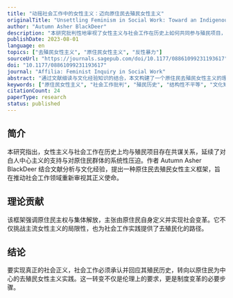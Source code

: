 ```yaml
---
title: "动摇社会工作中的女性主义：迈向原住民去殖民女性主义"
originalTitle: "Unsettling Feminism in Social Work: Toward an Indigenous Decolonial Feminism"
author: "Autumn Asher BlackDeer"
description: "本研究批判性地审视了女性主义与社会工作在历史上如何共同参与殖民项目，并延续白人至上主义的结构性暴力。作者提出一种原住民去殖民女性主义框架，强调社会工作应重新定位其正义目标，以实现原住民的集体解放与主权。"
publishDate: 2023-08-01
language: en
topics: ["去殖民女性主义", "原住民女性主义", "反性暴力"]
sourceUrl: "https://journals.sagepub.com/doi/10.1177/08861099231193617"
doi: "10.1177/08861099231193617"
journal: "Affilia: Feminist Inquiry in Social Work"
abstract: "通过文献细读与文化经验知识的结合，本文构建了一个原住民去殖民女性主义的理论框架，呼吁社会工作领域进行批判性战略调整，以回应对原住民群体的历史性伤害。"
keywords: ["原住民女性主义", "社会工作批判", "殖民历史", "结构性不平等", "文化知识"]
citationCount: 24
paperType: research
status: published
---
```


## 简介

本研究指出，女性主义与社会工作在历史上均与殖民项目存在共谋关系，延续了对白人中心主义的支持与对原住民群体的系统性压迫。作者 Autumn Asher BlackDeer 结合文献分析与文化经验，提出一种原住民去殖民女性主义框架，旨在推动社会工作领域重新审视其正义使命。

## 理论贡献

该框架强调原住民主权与集体解放，主张由原住民自身定义并实现社会变革。它不仅挑战主流女性主义的局限性，也为社会工作实践提供了去殖民化的路径。

## 结论

要实现真正的社会正义，社会工作必须承认并回应其殖民历史，转向以原住民为中心的去殖民女性主义实践。这一转变不仅是伦理上的要求，更是制度变革的必要步骤。
